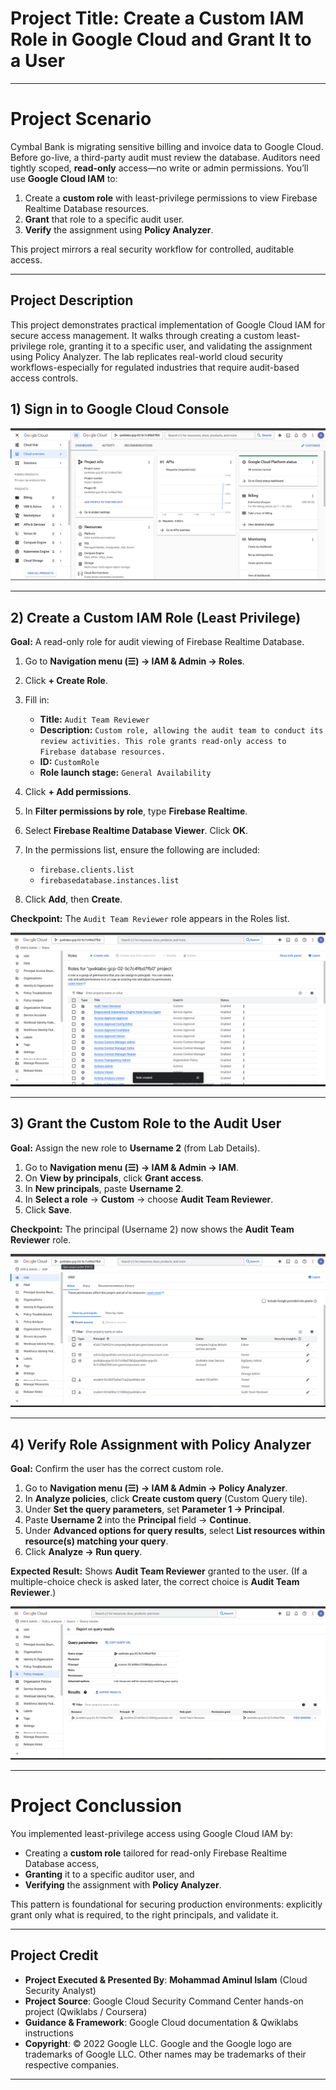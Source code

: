 # Project Title: **Create a Custom IAM Role in Google Cloud and Grant It to a User**

---

# Project Scenario

Cymbal Bank is migrating sensitive billing and invoice data to Google Cloud. Before go-live, a third-party audit must review the database. Auditors need tightly scoped, **read-only** access—no write or admin permissions. You’ll use **Google Cloud IAM** to:

1. Create a **custom role** with least-privilege permissions to view Firebase Realtime Database resources.
2. **Grant** that role to a specific audit user.
3. **Verify** the assignment using **Policy Analyzer**.

This project mirrors a real security workflow for controlled, auditable access.

---

## Project Description

This project demonstrates practical implementation of Google Cloud IAM for secure access management. It walks through creating a custom least-privilege role, granting it to a specific user, and validating the assignment using Policy Analyzer. The lab replicates real-world cloud security workflows-especially for regulated industries that require audit-based access controls.


## 1) Sign in to Google Cloud Console 

![Create a role in Google Cloud IAM](https://github.com/aminbiography/Google-Cloud-Cybersecurity-Professional-Certificate/blob/main/bar-graph-chart-image/Create%20a%20role%20in%20Google%20Cloud%20IAM-01.png)

---

## 2) Create a Custom IAM Role (Least Privilege)

**Goal:** A read-only role for audit viewing of Firebase Realtime Database.

1. Go to **Navigation menu (☰) → IAM & Admin → Roles**.
2. Click **+ Create Role**.
3. Fill in:

   * **Title:** `Audit Team Reviewer`
   * **Description:** `Custom role, allowing the audit team to conduct its review activities. This role grants read-only access to Firebase database resources.`
   * **ID:** `CustomRole`
   * **Role launch stage:** `General Availability`
4. Click **+ Add permissions**.
5. In **Filter permissions by role**, type **Firebase Realtime**.
6. Select **Firebase Realtime Database Viewer**. Click **OK**.
7. In the permissions list, ensure the following are included:

   * `firebase.clients.list`
   * `firebasedatabase.instances.list`
8. Click **Add**, then **Create**.

**Checkpoint:** The `Audit Team Reviewer` role appears in the Roles list.

![Create a role in Google Cloud IAM](https://github.com/aminbiography/Google-Cloud-Cybersecurity-Professional-Certificate/blob/main/bar-graph-chart-image/Create%20a%20role%20in%20Google%20Cloud%20IAM-02.png)

---

## 3) Grant the Custom Role to the Audit User

**Goal:** Assign the new role to **Username 2** (from Lab Details).

1. Go to **Navigation menu (☰) → IAM & Admin → IAM**.
2. On **View by principals**, click **Grant access**.
3. In **New principals**, paste **Username 2**.
4. In **Select a role** → **Custom** → choose **Audit Team Reviewer**.
5. Click **Save**.

**Checkpoint:** The principal (Username 2) now shows the **Audit Team Reviewer** role.

![Create a role in Google Cloud IAM](https://github.com/aminbiography/Google-Cloud-Cybersecurity-Professional-Certificate/blob/main/bar-graph-chart-image/Create%20a%20role%20in%20Google%20Cloud%20IAM-03.png)

---

## 4) Verify Role Assignment with Policy Analyzer

**Goal:** Confirm the user has the correct custom role.

1. Go to **Navigation menu (☰) → IAM & Admin → Policy Analyzer**.
2. In **Analyze policies**, click **Create custom query** (Custom Query tile).
3. Under **Set the query parameters**, set **Parameter 1 → Principal**.
4. Paste **Username 2** into the **Principal** field → **Continue**.
5. Under **Advanced options for query results**, select **List resources within resource(s) matching your query**.
6. Click **Analyze → Run query**.

**Expected Result:** Shows **Audit Team Reviewer** granted to the user.
(If a multiple-choice check is asked later, the correct choice is **Audit Team Reviewer**.)

![Create a role in Google Cloud IAM](https://github.com/aminbiography/Google-Cloud-Cybersecurity-Professional-Certificate/blob/main/bar-graph-chart-image/Create%20a%20role%20in%20Google%20Cloud%20IAM-04.png)

---

# Project Conclussion

You implemented least-privilege access using Google Cloud IAM by:

* Creating a **custom role** tailored for read-only Firebase Realtime Database access,
* **Granting** it to a specific auditor user, and
* **Verifying** the assignment with **Policy Analyzer**.

This pattern is foundational for securing production environments: explicitly grant only what is required, to the right principals, and validate it.

---

## Project Credit  
- **Project Executed & Presented By**: **Mohammad Aminul Islam** (Cloud Security Analyst)  
- **Project Source**: Google Cloud Security Command Center hands-on project (Qwiklabs / Coursera)  
- **Guidance & Framework**: Google Cloud documentation & Qwiklabs instructions  
- **Copyright**: © 2022 Google LLC. Google and the Google logo are trademarks of Google LLC. Other names may be trademarks of their respective companies.  

---
